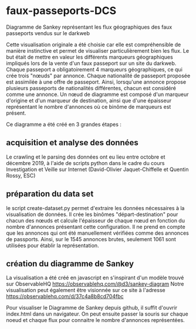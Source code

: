 # faux-passeports-DCS
 Diagramme de Sankey représentant les flux géographiques des faux passeports vendus sur le darkweb

Cette visualisation originale a été choisie car elle est compréhensible de manière instinctive et permet de visualiser particulièrement bien les flux. Le but était de mettre en valeur les différents marqueurs géographiques impliqués lors de la vente d'un faux passeport sur un site du darkweb. Chaque passeport a obligatoirement 4 marqueurs géographiques, ce qui crée trois "nœuds" par annonce. Chaque nationalité de passeport proposée est assimilée à une offre de passeport. Ainsi, lorsqu'une annonce propose plusieurs passeports de nationalités différentes, chacun est considéré comme une annonce. Un nœud de diagramme est composé d'un marqueur d'origine et d'un marqueur de destination, ainsi que d'une épaisseur représentant le nombre d'annonces où ce binôme de marqueurs est présent. 

Ce diagramme a été créé en 3 grandes étapes :

## acquisition et analyse des données 
Le crawling et le parsing des données ont eu lieu entre octobre et décembre 2019, à l'aide de scripts python dans le cadre du cours Investigation et Veille sur Internet (David-Olivier Jaquet-Chiffelle et Quentin Rossy, ESC)

## préparation du data set
le script create-dataset.py permet d'extraire les données nécessaires à la visualisation de données. Il crée les binômes "départ-destination" pour chacun des nœuds et calcule l'épaisseur de chaque nœud en fonction du nombre d'annonces présentant cette configuration. Il ne prend en compte que les annonces qui ont été manuellement vérifiées comme des annonces de passports. Ainsi, sur le 1545 annonces brutes, seulement 1061 sont utilisées pour établir la représentation. 

## création du diagramme de Sankey 
La visualisation a été créé en javascript en s'inspirant d'un modèle trouvé sur ObservableHQ https://observablehq.com/@d3/sankey-diagram 
Notre visualisation peut également être visionnée sur ce site à l'adresse https://observablehq.com/d/37c4a8b8cd704fbc

Pour visualiser le Diagramme de Sankey depuis github, il suffit d'ouvrir index.html dans un navigateur. On peut ensuite passer la souris sur chaque noeud et chaque flux pour connaitre le nombre d'annonces représentées.


